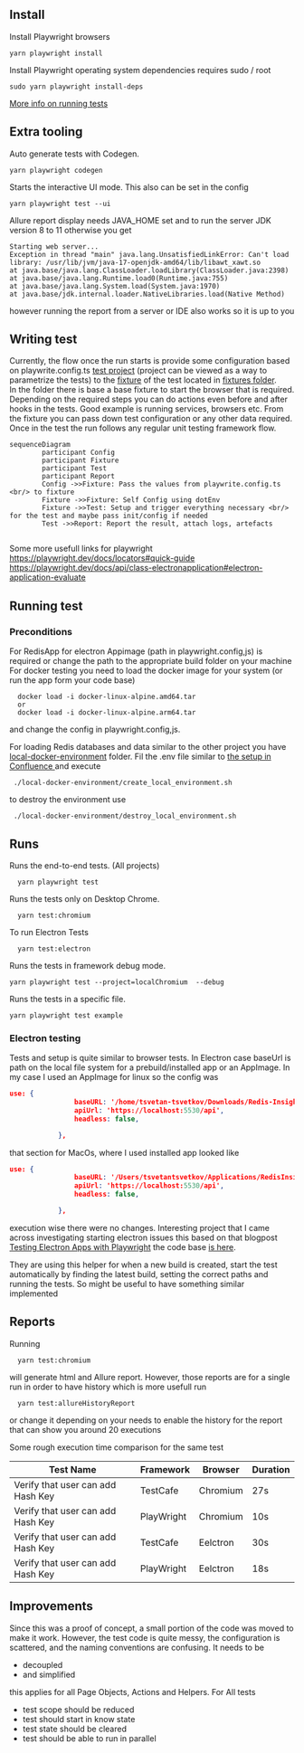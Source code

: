 
## Install

Install Playwright browsers   
```
yarn playwright install
```

Install Playwright operating system dependencies requires sudo / root 
```
sudo yarn playwright install-deps
```






[More info on running tests](https://playwright.dev/docs/running-tests)


## Extra tooling

Auto generate tests with Codegen.

```yarn playwright codegen```

Starts the interactive UI mode. This also can be set in the config

```
yarn playwright test --ui
```


Allure report display needs JAVA_HOME set 
and to run the server JDK version 8 to 11 otherwise you get 
``` 
Starting web server...
Exception in thread "main" java.lang.UnsatisfiedLinkError: Can't load library: /usr/lib/jvm/java-17-openjdk-amd64/lib/libawt_xawt.so
at java.base/java.lang.ClassLoader.loadLibrary(ClassLoader.java:2398)
at java.base/java.lang.Runtime.load0(Runtime.java:755)
at java.base/java.lang.System.load(System.java:1970)
at java.base/jdk.internal.loader.NativeLibraries.load(Native Method) 
```

however running the report from a server or IDE also works so it is up to you

## Writing test
Currently, the flow once the run starts is provide some configuration based on playwrite.config.ts [test project](https://playwright.dev/docs/test-projects)
(project can be viewed as a way to parametrize the tests) to the [fixture](https://playwright.dev/docs/next/test-fixtures#introduction) of the test located in [fixtures folder](./fixtures).   
In the folder there is base a base fixture to start the browser that is required. Depending on the required steps you can do actions even before and after hooks in the tests. 
Good example is running services, browsers etc. From the fixture you can pass down test configuration or any other data required.
Once in the test the run follows any regular unit testing framework flow. 

```mermaid
sequenceDiagram
        participant Config
        participant Fixture
        participant Test        
        participant Report        
        Config ->>Fixture: Pass the values from playwrite.config.ts <br/> to fixture
        Fixture ->>Fixture: Self Config using dotEnv
        Fixture ->>Test: Setup and trigger everything necessary <br/> for the test and maybe pass init/config if needed
        Test ->>Report: Report the result, attach logs, artefacts
        
```
Some more usefull links for playwright
https://playwright.dev/docs/locators#quick-guide 
https://playwright.dev/docs/api/class-electronapplication#electron-application-evaluate

## Running test
### Preconditions
For RedisApp for electron Appimage (path in  playwright.config,js) is required or change the path to the appropriate build folder on your machine
For docker testing you need to load the docker image for your system  (or run the app form your code base)
```shell
  docker load -i docker-linux-alpine.amd64.tar
  or
  docker load -i docker-linux-alpine.arm64.tar
```
and change the config in playwright.config,js.

For loading Redis databases and data similar to the other project you have [local-docker-environment](./local-docker-environment) folder. 
Fil the .env file similar to [the setup in Confluence ](https://redislabs.atlassian.net/wiki/spaces/DX/pages/4906319969/Mac+setup+e2e+tests) 
and execute
```shell
 ./local-docker-environment/create_local_environment.sh
```
to destroy the environment use 
```shell
 ./local-docker-environment/destroy_local_environment.sh
```

## Runs
Runs the end-to-end tests. (All projects)
``` shell
  yarn playwright test
```

Runs the tests only on Desktop Chrome.

```shell
  yarn test:chromium
```

To run Electron Tests

```shell
  yarn test:electron
```


Runs the tests in framework debug mode.

```
yarn playwright test --project=localChromium  --debug
```

Runs the tests in a specific file.

```
yarn playwright test example
```

### Electron testing  
Tests and setup is quite similar to browser tests. In Electron case baseUrl is path on the local file system for a prebuild/installed app
or an AppImage. In my case I used an AppImage for linux so the config was
```json lines
use: {
                baseURL: '/home/tsvetan-tsvetkov/Downloads/Redis-Insight-linux-x86_64.AppImage',
                apiUrl: 'https://localhost:5530/api',
                headless: false,

            },
```
that section for MacOs, where I used installed app looked like 
```json lines
use: {
                baseURL: '/Users/tsvetantsvetkov/Applications/RedisInsight.app/Contents/MacOS/Redis Insight',
                apiUrl: 'https://localhost:5530/api',
                headless: false,

            },
```
execution wise there were no changes. Interesting project that I came across investigating starting electron issues 
this based on that blogpost [Testing Electron Apps with Playwright](https://dev.to/kubeshop/testing-electron-apps-with-playwright-3f89)
the code base [is here](https://github.com/kubeshop/monokle/blob/main/tests/electronHelpers.ts).

They are using this helper for when a new build is created, start the test automatically by finding the latest build, 
setting the correct paths and running the tests. So might be useful to have something similar implemented


## Reports
Running
```shell
  yarn test:chromium
```
will generate html and Allure report. However, those reports are for a single run in order to have history which is more usefull
run 
```shell
  yarn test:allureHistoryReport
```
or change it depending on your needs to enable the history for the report that can show you around 20 executions 

Some rough execution time comparison for the same test

| Test Name              | Framework  | Browser  | Duration| 
|------------------------|------------|----------|---------|
|Verify that user can add Hash Key| TestCafe   | Chromium |27s|
|Verify that user can add Hash Key| PlayWright | Chromium |10s|
|Verify that user can add Hash Key| TestCafe   | Eelctron |30s|
|Verify that user can add Hash Key| PlayWright | Eelctron |18s|


## Improvements
Since this was a proof of concept, a small portion of the code was moved to make it work. 
However, the test code is quite messy, the configuration is scattered, and the naming conventions are confusing.
It needs to be 
- decoupled 
- and simplified 

this applies for all Page Objects, Actions and Helpers. For All tests
- test scope should be reduced 
- test should start in know state 
- test state should be cleared  
- test should be able to run in parallel 

